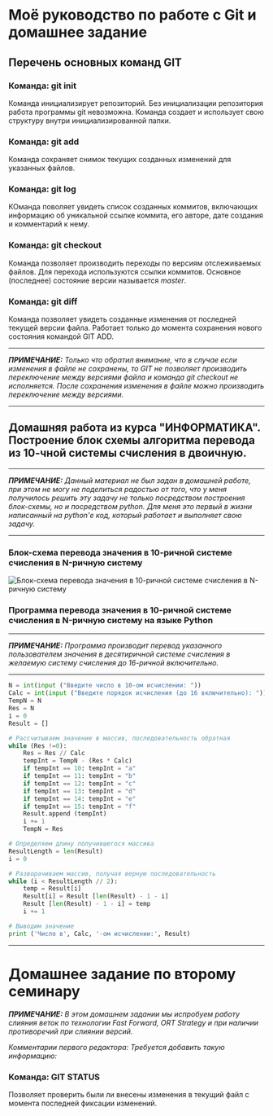 # Моё руководство по работе с Git и домашнее задание

## Перечень основных команд GIT

### Команда: **git init**
Команда инициализирует репозиторий. Без инициализации репозитория работа программы git невозможна. Команда создает и использует свою структуру внутри инициализированной папки.

### Команда: **git add**
Команда сохраняет снимок текущих созданных изменений для указанных файлов.

### Команда: **git log**
КОманда поволяет увидеть список созданных коммитов, включающих информацию об уникальной ссылке коммита, его авторе, дате создания и комментарий к нему.

### Команда: **git checkout**
Команда позволяет производить переходы по версиям отслеживаемых файлов. Для перехода используются ссылки коммитов. Основное (последнее) состояние версии называется *master*.

### Команда: **git diff**
Команда позволяет увидеть созданные изменения от последней текущей версии файла. Работает только до момента сохранения нового состояния командой GIT ADD.

---
*__ПРИМЕЧАНИЕ:__ Только что обратил внимание, что в случае если изменения в файле не сохранены, то GIT не позволяет производить переключение между версиями файла и команда *git checkout* не исполняется. После сохранения изменения в файле можно производить переключение между версиями.*

---



## Домашняя работа из курса "ИНФОРМАТИКА". Построение блок схемы алгоритма перевода из 10-чной системы счисления в двоичную.

---
*__ПРИМЕЧАНИЕ:__ Данный материал не был задан в домашней работе, при этом не могу не поделиться радостью от того, что у меня получилось решить эту задачу не только посредством построения блок-схемы, но и посредством python. Для меня это первый в жизни написанный на python'е код, который работает и выполняет свою задачу.*

---

### Блок-схема перевода значения в 10-ричной системе счисления в N-ричную систему

![Блок-схема перевода значения в 10-ричной системе счисления в N-ричную систему](https://thumb.cloud.mail.ru/weblink/thumb/xw1/BBFm/HR1izp7gg)

### Программа перевода значения в 10-ричной системе счисления в N-ричную систему на языке Python
---
*__ПРИМЕЧАНИЕ:__ Программа производит перевод указанного пользователем значения в десятиричной системе счисления в желаемую систему счисления до 16-ричной включительно.*

---
```python
N = int(input ("Введите число в 10-ом исчислении: "))
Calc = int(input ("Введите порядок исчисления (до 16 включительно): "))
TempN = N
Res = N
i = 0
Result = []

# Рассчитываем значение в массив, последовательность обратная
while (Res !=0):
    Res = Res // Calc
    tempInt = TempN - (Res * Calc)
    if tempInt == 10: tempInt = "a"
    if tempInt == 11: tempInt = "b"
    if tempInt == 12: tempInt = "c"
    if tempInt == 13: tempInt = "d"
    if tempInt == 14: tempInt = "e"
    if tempInt == 15: tempInt = "f"
    Result.append (tempInt)
    i += 1
    TempN = Res

# Определяем длину получившегося массива     
ResultLength = len(Result)
i = 0

# Разворачиваем массив, получая верную последовательность
while (i < ResultLength // 2):
    temp = Result[i]
    Result[i] = Result [len(Result) - 1 - i]
    Result [len(Result) - 1 - i] = temp
    i += 1

# Выводим значение
print ('Число в', Calc, '-ом исчислении:', Result)
```

---
# Домашнее задание по второму семинару

*__ПРИМЕЧАНИЕ:__ В этом домашнем задании мы испробуем работу слияния веток по технологии Fast Forward, ORT Strategy и при наличии противоречий при слиянии версий.*

*Комментарии первого редактора: Требуется добавить такую информацию:*

### Команда: **GIT STATUS**
Позволяет проверить были ли внесены изменения в текущий файл с момента последней фиксации изменений.
